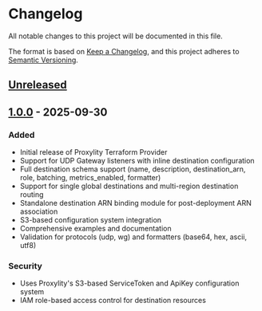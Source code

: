 # Changelog

All notable changes to this project will be documented in this file.

The format is based on [Keep a Changelog](https://keepachangelog.com/en/1.0.0/),
and this project adheres to [Semantic Versioning](https://semver.org/spec/v2.0.0.html).

## [Unreleased]

## [1.0.0] - 2025-09-30

### Added
- Initial release of Proxylity Terraform Provider
- Support for UDP Gateway listeners with inline destination configuration
- Full destination schema support (name, description, destination_arn, role, batching, metrics_enabled, formatter)
- Support for single global destinations and multi-region destination routing
- Standalone destination ARN binding module for post-deployment ARN association
- S3-based configuration system integration
- Comprehensive examples and documentation
- Validation for protocols (udp, wg) and formatters (base64, hex, ascii, utf8)

### Security
- Uses Proxylity's S3-based ServiceToken and ApiKey configuration system
- IAM role-based access control for destination resources

[Unreleased]: https://github.com/your-org/proxylity-terraform-provider/compare/v1.0.0...HEAD
[1.0.0]: https://github.com/your-org/proxylity-terraform-provider/releases/tag/v1.0.0